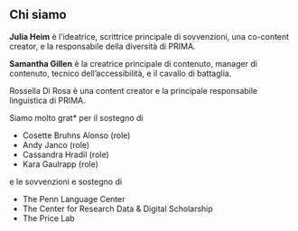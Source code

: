 ## Chi siamo

**Julia Heim** è l’ideatrice, scrittrice principale di sovvenzioni, una co-content creator, e la responsabile della diversità di PRIMA.

**Samantha Gillen** è la creatrice principale di contenuto, manager di contenuto, tecnico dell’accessibilità, e il cavallo di battaglia.

Rossella Di Rosa è una content creator e la principale responsabile linguistica di PRIMA.

Siamo molto grat* per il sostegno di
- Cosette Bruhns Alonso (role)
- Andy Janco (role)
- Cassandra Hradil (role)
- Kara Gaulrapp (role)

e le sovvenzioni e sostegno di
- The Penn Language Center
- The Center for Research Data & Digital Scholarship
- The Price Lab
